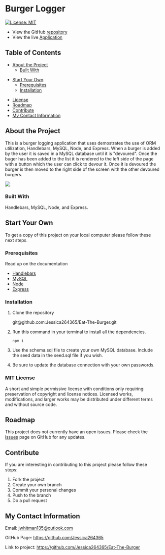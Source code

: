# Burger Logger

[![License: MIT](https://img.shields.io/badge/License-MIT-yellow.svg)](https://opensource.org/licenses/MIT)

- View the GitHub [repository](https://github.com/Jessica264365/Eat-The-Burger)
- View the live [Application](https://frozen-ravine-20884.herokuapp.com/)

## Table of Contents

- [About the Project](https://github.com/Jessica264365/Eat-The-Burger#about-the-project)
  - [Built With](https://github.com/Jessica264365/Eat-The-Burger#built-with)

* [Start Your Own](https://github.com/Jessica264365/Eat-The-Burger#start-your-own)
  - [Prerequisites](https://github.com/Jessica264365/Eat-The-Burger#prerequisites)
  - [Installation](https://github.com/Jessica264365/Eat-The-Burger#installation)

- [License](https://github.com/Jessica264365/Eat-The-Burger#license)
- [Roadmap](https://github.com/Jessica264365/Eat-The-Burger#roadmap)
- [Contribute](https://github.com/Jessica264365/Eat-The-Burger#contribute)
- [My Contact Information](https://github.com/Jessica264365/Eat-The-Burger#my-contact-information)

## About the Project

This is a burger logging application that uses demostrates the use of ORM utilization, Handlebars, MySQL, Node, and Express. When a burger is added by the user it is saved in a MySQL database until it is "devoured". Once the buger has been added to the list it is rendered to the left side of the page with a button which the user can click to devour it. Once it is devoured the burger is then moved to the right side of the screen with the other devoured burgers.

![](./public/assets/images/burger.gif)

### Built With

Handlebars, MySQL, Node, and Express.

## Start Your Own

To get a copy of this project on your local computer please follow these next steps.

### Prerequisites

Read up on the documentation

- [Handlebars](https://handlebarsjs.com/guide/)
- [MySQL](https://dev.mysql.com/doc/)
- [Node](https://nodejs.org/en/docs/)
- [Express](https://expressjs.com/en/guide/routing.html)

### Installation

1. Clone the repository

   git@github.<span></span>com:Jessica264365/Eat-The-Burger.git

2. Run this command in your terminal to install all the dependencies.

   `npm i`

3. Use the schema.sql file to create your own MySQL database. Include the seed data in the seed.sql file if you wish.

4. Be sure to update the database connection with your own passwords.

### MIT License

A short and simple permissive license with conditions only requiring preservation of copyright and license notices. Licensed works, modifications, and larger works may be distributed under different terms and without source code.

## Roadmap

This project does not currently have an open issues. Please check the [issues](https://github.com/Jessica264365/Eat-The-Burger/issues) page on GitHub for any updates.

## Contribute

If you are interesting in contributing to this project please follow these steps:

1. Fork the project
2. Create your own branch
3. Commit your personal changes
4. Push to the branch
5. Do a pull request

## My Contact Information

Email: jwhitman135@outlook.com

GitHub Page: https://github.com/Jessica264365

Link to project: https://github.com/Jessica264365/Eat-The-Burger
